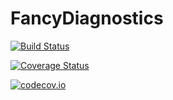 # FancyDiagnostics

[![Build Status](https://travis-ci.org/Keno/FancyDiagnostics.jl.svg?branch=master)](https://travis-ci.org/Keno/FancyDiagnostics.jl)

[![Coverage Status](https://coveralls.io/repos/Keno/FancyDiagnostics.jl/badge.svg?branch=master&service=github)](https://coveralls.io/github/Keno/FancyDiagnostics.jl?branch=master)

[![codecov.io](http://codecov.io/github/Keno/FancyDiagnostics.jl/coverage.svg?branch=master)](http://codecov.io/github/Keno/FancyDiagnostics.jl?branch=master)
